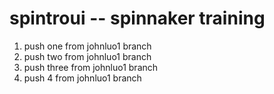 # spintroui  -- spinnaker training
1. push one from johnluo1 branch
2. push two from johnluo1 branch
3. push three from johnluo1 branch
4. push 4 from johnluo1 branch


